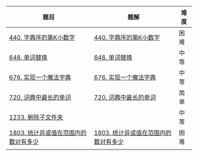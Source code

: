 | 题目                                                         | 题解                                                         | 难度 |
| ------------------------------------------------------------ | ------------------------------------------------------------ | ---- |
| [440. 字典序的第K小数字](https://leetcode-cn.com/problems/k-th-smallest-in-lexicographical-order/) | [440. 字典序的第K小数字](https://github.com/ZonzeeLi/LeetCode/blob/master/index/431-440/440.%20%E5%AD%97%E5%85%B8%E5%BA%8F%E7%9A%84%E7%AC%ACK%E5%B0%8F%E6%95%B0%E5%AD%97.md) | 困难 |
| [648. 单词替换](https://leetcode.cn/problems/replace-words/) | [648. 单词替换](https://github.com/ZonzeeLi/LeetCode/blob/master/index/641-650/648.%20%E5%8D%95%E8%AF%8D%E6%9B%BF%E6%8D%A2.md) | 中等 |
| [676. 实现一个魔法字典](https://leetcode.cn/problems/implement-magic-dictionary/) | [676. 实现一个魔法字典](https://github.com/ZonzeeLi/LeetCode/blob/master/index/671-680/676.%20%E5%AE%9E%E7%8E%B0%E4%B8%80%E4%B8%AA%E9%AD%94%E6%B3%95%E5%AD%97%E5%85%B8.md) | 中等 |
| [720. 词典中最长的单词](https://leetcode-cn.com/problems/longest-word-in-dictionary/) | [720. 词典中最长的单词](https://github.com/ZonzeeLi/LeetCode/blob/master/index/711-720/720.%E8%AF%8D%E5%85%B8%E4%B8%AD%E6%9C%80%E9%95%BF%E7%9A%84%E5%8D%95%E8%AF%8D.md) | 简单 |
| [1233. 删除子文件夹](https://leetcode.cn/problems/remove-sub-folders-from-the-filesystem/) |                                                              | 中等 |
| [1803. 统计异或值在范围内的数对有多少](https://leetcode.cn/problems/count-pairs-with-xor-in-a-range/) | [1803. 统计异或值在范围内的数对有多少](https://github.com/ZonzeeLi/LeetCode/blob/master/index/1801-1810/1803.%20%E7%BB%9F%E8%AE%A1%E5%BC%82%E6%88%96%E5%80%BC%E5%9C%A8%E8%8C%83%E5%9B%B4%E5%86%85%E7%9A%84%E6%95%B0%E5%AF%B9%E6%9C%89%E5%A4%9A%E5%B0%91.md) | 困难 |
|                                                              |                                                              |      |

